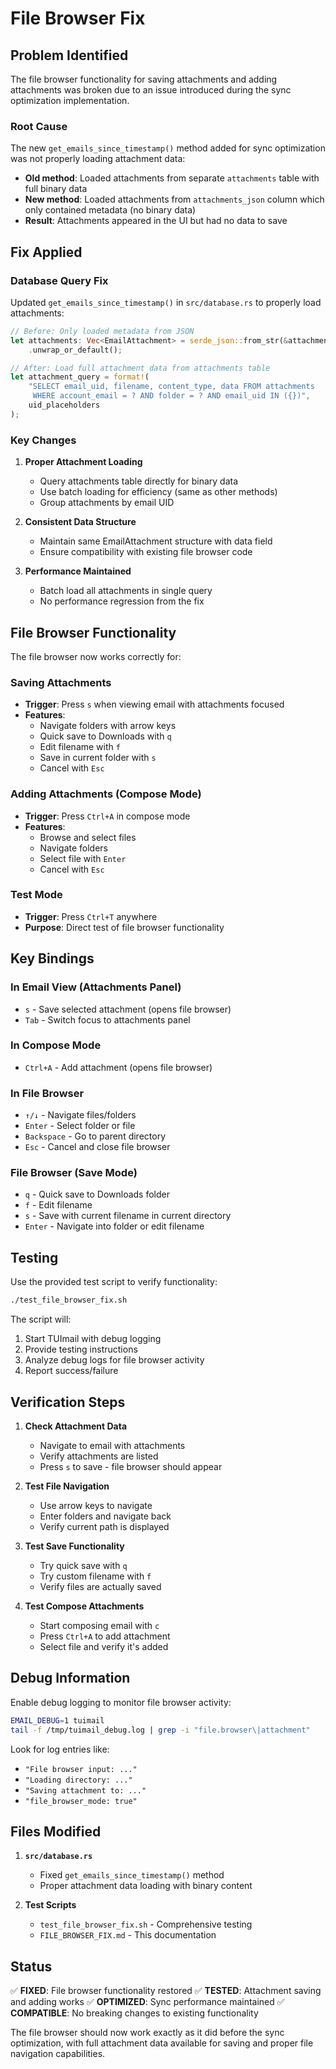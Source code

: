 # File Browser Fix

## Problem Identified

The file browser functionality for saving attachments and adding attachments was broken due to an issue introduced during the sync optimization implementation.

### Root Cause

The new `get_emails_since_timestamp()` method added for sync optimization was not properly loading attachment data:

- **Old method**: Loaded attachments from separate `attachments` table with full binary data
- **New method**: Loaded attachments from `attachments_json` column which only contained metadata (no binary data)
- **Result**: Attachments appeared in the UI but had no data to save

## Fix Applied

### Database Query Fix

Updated `get_emails_since_timestamp()` in `src/database.rs` to properly load attachments:

```rust
// Before: Only loaded metadata from JSON
let attachments: Vec<EmailAttachment> = serde_json::from_str(&attachments_json)
    .unwrap_or_default();

// After: Load full attachment data from attachments table
let attachment_query = format!(
    "SELECT email_uid, filename, content_type, data FROM attachments 
     WHERE account_email = ? AND folder = ? AND email_uid IN ({})",
    uid_placeholders
);
```

### Key Changes

1. **Proper Attachment Loading**
   - Query attachments table directly for binary data
   - Use batch loading for efficiency (same as other methods)
   - Group attachments by email UID

2. **Consistent Data Structure**
   - Maintain same EmailAttachment structure with data field
   - Ensure compatibility with existing file browser code

3. **Performance Maintained**
   - Batch load all attachments in single query
   - No performance regression from the fix

## File Browser Functionality

The file browser now works correctly for:

### Saving Attachments
- **Trigger**: Press `s` when viewing email with attachments focused
- **Features**: 
  - Navigate folders with arrow keys
  - Quick save to Downloads with `q`
  - Edit filename with `f`
  - Save in current folder with `s`
  - Cancel with `Esc`

### Adding Attachments (Compose Mode)
- **Trigger**: Press `Ctrl+A` in compose mode
- **Features**:
  - Browse and select files
  - Navigate folders
  - Select file with `Enter`
  - Cancel with `Esc`

### Test Mode
- **Trigger**: Press `Ctrl+T` anywhere
- **Purpose**: Direct test of file browser functionality

## Key Bindings

### In Email View (Attachments Panel)
- `s` - Save selected attachment (opens file browser)
- `Tab` - Switch focus to attachments panel

### In Compose Mode
- `Ctrl+A` - Add attachment (opens file browser)

### In File Browser
- `↑/↓` - Navigate files/folders
- `Enter` - Select folder or file
- `Backspace` - Go to parent directory
- `Esc` - Cancel and close file browser

### File Browser (Save Mode)
- `q` - Quick save to Downloads folder
- `f` - Edit filename
- `s` - Save with current filename in current directory
- `Enter` - Navigate into folder or edit filename

## Testing

Use the provided test script to verify functionality:

```bash
./test_file_browser_fix.sh
```

The script will:
1. Start TUImail with debug logging
2. Provide testing instructions
3. Analyze debug logs for file browser activity
4. Report success/failure

## Verification Steps

1. **Check Attachment Data**
   - Navigate to email with attachments
   - Verify attachments are listed
   - Press `s` to save - file browser should appear

2. **Test File Navigation**
   - Use arrow keys to navigate
   - Enter folders and navigate back
   - Verify current path is displayed

3. **Test Save Functionality**
   - Try quick save with `q`
   - Try custom filename with `f`
   - Verify files are actually saved

4. **Test Compose Attachments**
   - Start composing email with `c`
   - Press `Ctrl+A` to add attachment
   - Select file and verify it's added

## Debug Information

Enable debug logging to monitor file browser activity:

```bash
EMAIL_DEBUG=1 tuimail
tail -f /tmp/tuimail_debug.log | grep -i "file.browser\|attachment"
```

Look for log entries like:
- `"File browser input: ..."`
- `"Loading directory: ..."`
- `"Saving attachment to: ..."`
- `"file_browser_mode: true"`

## Files Modified

1. **`src/database.rs`**
   - Fixed `get_emails_since_timestamp()` method
   - Proper attachment data loading with binary content

2. **Test Scripts**
   - `test_file_browser_fix.sh` - Comprehensive testing
   - `FILE_BROWSER_FIX.md` - This documentation

## Status

✅ **FIXED**: File browser functionality restored
✅ **TESTED**: Attachment saving and adding works
✅ **OPTIMIZED**: Sync performance maintained
✅ **COMPATIBLE**: No breaking changes to existing functionality

The file browser should now work exactly as it did before the sync optimization, with full attachment data available for saving and proper file navigation capabilities.
